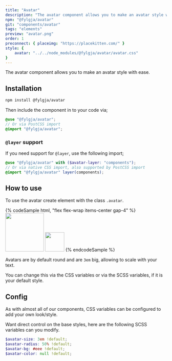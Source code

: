 ```yaml
---
title: "Avatar"
description: "The avatar component allows you to make an avatar style with ease."
npm: "@fylgja/avatar"
git: "components/avatar"
tags: "elements"
preview: "avatar.png"
order: 1
preconnect: { placeimg: "https://placekitten.com/" }
style: {
    avatar: "../../node_modules/@fylgja/avatar/avatar.css"
}
---
```


The avatar component allows you to make an avatar style with ease.

## Installation

```bash
npm install @fylgja/avatar
```

Then include the component in to your code via;

```scss
@use "@fylgja/avatar";
// Or via PostCSS import
@import "@fylgja/avatar";
```

### `@layer` support

If you need support for `@layer`,
use the following import;

```scss
@use "@fylgja/avatar" with ($avatar-layer: "components");
// Or via native CSS import, also supported by PostCSS import
@import "@fylgja/avatar" layer(components);
```

## How to use

To use the avatar create element with the class `.avatar`.

{% codeSample html, "flex flex-wrap items-center gap-4" %}
<img class="avatar" style="--avatar-size: 6em; --avatar-bg: #8a4d19;" src="https://placekitten.com/120/120?img=1" width="120" height="120">
<img class="avatar" src="https://placekitten.com/60/60?img=2" width="60" height="60">
{% endcodeSample %}

Avatars are by default round and are `3em` big, allowing to scale with your text.

You can change this via the CSS variables or via the SCSS variables, if it is your default style.

## Config

As with almost all of our components, CSS variables can be configured to add your own look/style.

Want direct control on the base styles, here are the following SCSS variables can you modify.

```scss
$avatar-size: 3em !default;
$avatar-radius: 50% !default;
$avatar-bg: #eee !default;
$avatar-color: null !default;
```
